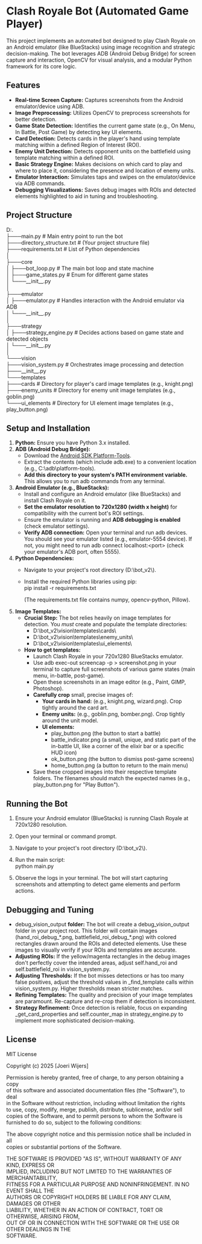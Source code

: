 # **Clash Royale Bot (Automated Game Player)**

This project implements an automated bot designed to play Clash Royale on an Android emulator (like BlueStacks) using image recognition and strategic decision-making. The bot leverages ADB (Android Debug Bridge) for screen capture and interaction, OpenCV for visual analysis, and a modular Python framework for its core logic.

## **Features**

* **Real-time Screen Capture:** Captures screenshots from the Android emulator/device using ADB.  
* **Image Preprocessing:** Utilizes OpenCV to preprocess screenshots for better detection.  
* **Game State Detection:** Identifies the current game state (e.g., On Menu, In Battle, Post Game) by detecting key UI elements.  
* **Card Detection:** Detects cards in the player's hand using template matching within a defined Region of Interest (ROI).  
* **Enemy Unit Detection:** Detects opponent units on the battlefield using template matching within a defined ROI.  
* **Basic Strategy Engine:** Makes decisions on which card to play and where to place it, considering the presence and location of enemy units.  
* **Emulator Interaction:** Simulates taps and swipes on the emulator/device via ADB commands.  
* **Debugging Visualizations:** Saves debug images with ROIs and detected elements highlighted to aid in tuning and troubleshooting.

## **Project Structure**

D:.  
├───main.py                     \# Main entry point to run the bot  
├───directory\_structure.txt     \# (Your project structure file)  
├───requirements.txt            \# List of Python dependencies  
│  
├───core  
│   ├───bot\_loop.py             \# The main bot loop and state machine  
│   ├───game\_states.py          \# Enum for different game states  
│   └───\_\_init\_\_.py  
│  
├───emulator  
│   ├───emulator.py             \# Handles interaction with the Android emulator via ADB  
│   └───\_\_init\_\_.py  
│  
├───strategy  
│   ├───strategy\_engine.py      \# Decides actions based on game state and detected objects  
│   └───\_\_init\_\_.py  
│  
└───vision  
    ├───vision\_system.py        \# Orchestrates image processing and detection  
    ├───\_\_init\_\_.py  
    └───templates  
        ├───cards               \# Directory for player's card image templates (e.g., knight.png)  
        ├───enemy\_units         \# Directory for enemy unit image templates (e.g., goblin.png)  
        └───ui\_elements         \# Directory for UI element image templates (e.g., play\_button.png)

## **Setup and Installation**

1. **Python:** Ensure you have Python 3.x installed.  
2. **ADB (Android Debug Bridge):**  
   * Download the [Android SDK Platform-Tools](https://developer.android.com/tools/releases/platform-tools).  
   * Extract the contents (which include adb.exe) to a convenient location (e.g., C:\\adb\\platform-tools).  
   * **Add this directory to your system's PATH environment variable.** This allows you to run adb commands from any terminal.  
3. **Android Emulator (e.g., BlueStacks):**  
   * Install and configure an Android emulator (like BlueStacks) and install Clash Royale on it.  
   * **Set the emulator resolution to 720x1280 (width x height)** for compatibility with the current bot's ROI settings.  
   * Ensure the emulator is running and **ADB debugging is enabled** (check emulator settings).  
   * **Verify ADB connection:** Open your terminal and run adb devices. You should see your emulator listed (e.g., emulator-5554 device). If not, you might need to run adb connect localhost:\<port\> (check your emulator's ADB port, often 5555).  
4. **Python Dependencies:**  
   * Navigate to your project's root directory (D:\\bot\_v2\\).  
   * Install the required Python libraries using pip:  
     pip install \-r requirements.txt

     (The requirements.txt file contains numpy, opencv-python, Pillow).  
5. **Image Templates:**  
   * **Crucial Step:** The bot relies heavily on image templates for detection. You *must* create and populate the template directories:  
     * D:\\bot\_v2\\vision\\templates\\cards\\  
     * D:\\bot\_v2\\vision\\templates\\enemy\_units\\  
     * D:\\bot\_v2\\vision\\templates\\ui\_elements\\  
   * **How to get templates:**  
     * Launch Clash Royale in your 720x1280 BlueStacks emulator.  
     * Use adb exec-out screencap \-p \> screenshot.png in your terminal to capture full screenshots of various game states (main menu, in-battle, post-game).  
     * Open these screenshots in an image editor (e.g., Paint, GIMP, Photoshop).  
     * **Carefully crop** small, precise images of:  
       * **Your cards in hand:** (e.g., knight.png, wizard.png). Crop tightly around the card art.  
       * **Enemy units:** (e.g., goblin.png, bomber.png). Crop tightly around the unit model.  
       * **UI elements:**  
         * play\_button.png (the button to start a battle)  
         * battle\_indicator.png (a small, unique, and static part of the in-battle UI, like a corner of the elixir bar or a specific HUD icon)  
         * ok\_button.png (the button to dismiss post-game screens)  
         * home\_button.png (a button to return to the main menu)  
     * Save these cropped images into their respective template folders. The filenames should match the expected names (e.g., play\_button.png for "Play Button").

## **Running the Bot**

1. Ensure your Android emulator (BlueStacks) is running Clash Royale at 720x1280 resolution.  
2. Open your terminal or command prompt.  
3. Navigate to your project's root directory (D:\\bot\_v2\\).  
4. Run the main script:  
   python main.py

5. Observe the logs in your terminal. The bot will start capturing screenshots and attempting to detect game elements and perform actions.

## **Debugging and Tuning**

* debug\_vision\_output **folder:** The bot will create a debug\_vision\_output folder in your project root. This folder will contain images (hand\_roi\_debug\_\*.png, battlefield\_roi\_debug\_\*.png) with colored rectangles drawn around the ROIs and detected elements. Use these images to visually verify if your ROIs and templates are accurate.  
* **Adjusting ROIs:** If the yellow/magenta rectangles in the debug images don't perfectly cover the intended areas, adjust self.hand\_roi and self.battlefield\_roi in vision\_system.py.  
* **Adjusting Thresholds:** If the bot misses detections or has too many false positives, adjust the threshold values in \_find\_template calls within vision\_system.py. Higher thresholds mean stricter matches.  
* **Refining Templates:** The quality and precision of your image templates are paramount. Re-capture and re-crop them if detection is inconsistent.  
* **Strategy Refinement:** Once detection is reliable, focus on expanding \_get\_card\_properties and self.counter\_map in strategy\_engine.py to implement more sophisticated decision-making.

## **License**

MIT License

Copyright (c) 2025 \[Joeri Wijers\]

Permission is hereby granted, free of charge, to any person obtaining a copy  
of this software and associated documentation files (the "Software"), to deal  
in the Software without restriction, including without limitation the rights  
to use, copy, modify, merge, publish, distribute, sublicense, and/or sell  
copies of the Software, and to permit persons to whom the Software is  
furnished to do so, subject to the following conditions:

The above copyright notice and this permission notice shall be included in all  
copies or substantial portions of the Software.

THE SOFTWARE IS PROVIDED "AS IS", WITHOUT WARRANTY OF ANY KIND, EXPRESS OR  
IMPLIED, INCLUDING BUT NOT LIMITED TO THE WARRANTIES OF MERCHANTABILITY,  
FITNESS FOR A PARTICULAR PURPOSE AND NONINFRINGEMENT. IN NO EVENT SHALL THE  
AUTHORS OR COPYRIGHT HOLDERS BE LIABLE FOR ANY CLAIM, DAMAGES OR OTHER  
LIABILITY, WHETHER IN AN ACTION OF CONTRACT, TORT OR OTHERWISE, ARISING FROM,  
OUT OF OR IN CONNECTION WITH THE SOFTWARE OR THE USE OR OTHER DEALINGS IN THE  
SOFTWARE.  
